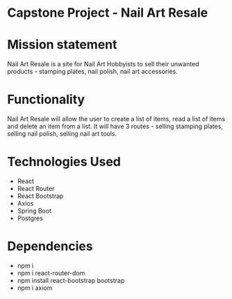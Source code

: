 # Capstone Project - Nail Art Resale
# Mission statement
Nail Art Resale is a site for Nail Art Hobbyists to sell their unwanted products - stamping plates, nail polish, nail art accessories. 
# Functionality
Nail Art Resale will allow the user to create a list of items, read a list of items and delete an item from a list.  It will have 3 routes - selling stamping plates, selling nail polish, selling nail art tools.  
# Technologies Used
- React
- React Router
- React Bootstrap
- Axios
- Spring Boot
- Postgres
# Dependencies
- npm i
- npm i react-router-dom
- npm install react-bootstrap bootstrap
- npm i axiom

